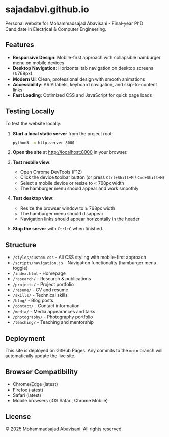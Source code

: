 # sajadabvi.github.io

Personal website for Mohammadsajad Abavisani - Final-year PhD Candidate in Electrical & Computer Engineering.

## Features

- **Responsive Design**: Mobile-first approach with collapsible hamburger menu on mobile devices
- **Desktop Navigation**: Horizontal tab navigation on desktop screens (≥768px)
- **Modern UI**: Clean, professional design with smooth animations
- **Accessibility**: ARIA labels, keyboard navigation, and skip-to-content links
- **Fast Loading**: Optimized CSS and JavaScript for quick page loads

## Testing Locally

To test the website locally:

1. **Start a local static server** from the project root:
   ```bash
   python3 -m http.server 8000
   ```

2. **Open the site** at [http://localhost:8000](http://localhost:8000) in your browser.

3. **Test mobile view**:
   - Open Chrome DevTools (F12)
   - Click the device toolbar button (or press `Ctrl+Shift+M` / `Cmd+Shift+M`)
   - Select a mobile device or resize to < 768px width
   - The hamburger menu should appear and work smoothly

4. **Test desktop view**:
   - Resize the browser window to ≥ 768px width
   - The hamburger menu should disappear
   - Navigation links should appear horizontally in the header

5. **Stop the server** with `Ctrl+C` when finished.

## Structure

- `/styles/custom.css` - All CSS styling with mobile-first approach
- `/scripts/navigation.js` - Navigation functionality (hamburger menu toggle)
- `/index.html` - Homepage
- `/research/` - Research & publications
- `/projects/` - Project portfolio
- `/resume/` - CV and resume
- `/skills/` - Technical skills
- `/blog/` - Blog posts
- `/contact/` - Contact information
- `/media/` - Media appearances and talks
- `/photography/` - Photography portfolio
- `/teaching/` - Teaching and mentorship

## Deployment

This site is deployed on GitHub Pages. Any commits to the `main` branch will automatically update the live site.

## Browser Compatibility

- Chrome/Edge (latest)
- Firefox (latest)
- Safari (latest)
- Mobile browsers (iOS Safari, Chrome Mobile)

## License

© 2025 Mohammadsajad Abavisani. All rights reserved.
